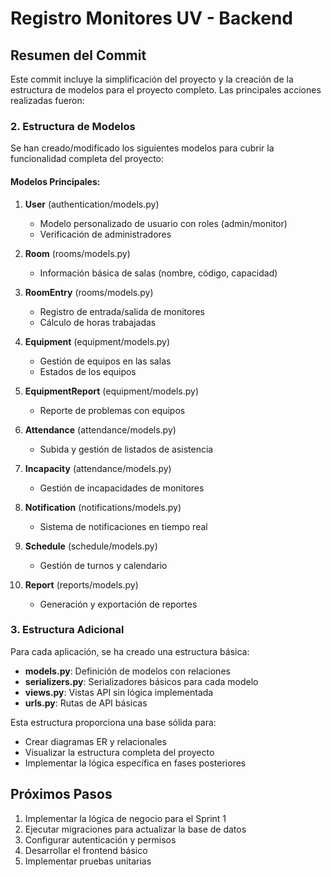 # Registro Monitores UV - Backend

## Resumen del Commit

Este commit incluye la simplificación del proyecto y la creación de la estructura de modelos para el proyecto completo. Las principales acciones realizadas fueron:


### 2. Estructura de Modelos

Se han creado/modificado los siguientes modelos para cubrir la funcionalidad completa del proyecto:

#### Modelos Principales:

1. **User** (authentication/models.py)
   - Modelo personalizado de usuario con roles (admin/monitor)
   - Verificación de administradores

2. **Room** (rooms/models.py)
   - Información básica de salas (nombre, código, capacidad)

3. **RoomEntry** (rooms/models.py)
   - Registro de entrada/salida de monitores
   - Cálculo de horas trabajadas

4. **Equipment** (equipment/models.py)
   - Gestión de equipos en las salas
   - Estados de los equipos

5. **EquipmentReport** (equipment/models.py)
   - Reporte de problemas con equipos

6. **Attendance** (attendance/models.py)
   - Subida y gestión de listados de asistencia

7. **Incapacity** (attendance/models.py)
   - Gestión de incapacidades de monitores

8. **Notification** (notifications/models.py)
   - Sistema de notificaciones en tiempo real

9. **Schedule** (schedule/models.py)
   - Gestión de turnos y calendario

10. **Report** (reports/models.py)
    - Generación y exportación de reportes

### 3. Estructura Adicional

Para cada aplicación, se ha creado una estructura básica:

- **models.py**: Definición de modelos con relaciones
- **serializers.py**: Serializadores básicos para cada modelo
- **views.py**: Vistas API sin lógica implementada
- **urls.py**: Rutas de API básicas

Esta estructura proporciona una base sólida para:
- Crear diagramas ER y relacionales
- Visualizar la estructura completa del proyecto
- Implementar la lógica específica en fases posteriores

## Próximos Pasos

1. Implementar la lógica de negocio para el Sprint 1
2. Ejecutar migraciones para actualizar la base de datos
3. Configurar autenticación y permisos
4. Desarrollar el frontend básico
5. Implementar pruebas unitarias